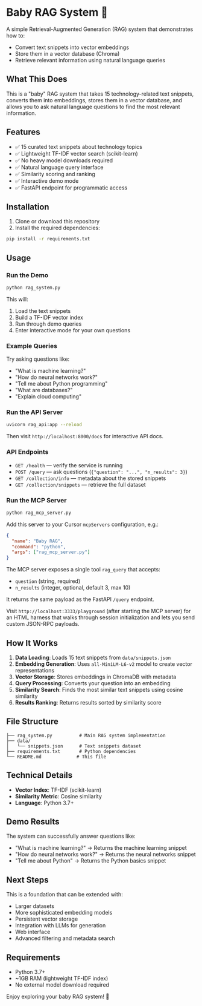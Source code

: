 # Baby RAG System 🚀

A simple Retrieval-Augmented Generation (RAG) system that demonstrates how to:
- Convert text snippets into vector embeddings
- Store them in a vector database (Chroma)
- Retrieve relevant information using natural language queries

## What This Does

This is a "baby" RAG system that takes 15 technology-related text snippets, converts them into embeddings, stores them in a vector database, and allows you to ask natural language questions to find the most relevant information.

## Features

- ✅ 15 curated text snippets about technology topics
- ✅ Lightweight TF-IDF vector search (scikit-learn)
- ✅ No heavy model downloads required
- ✅ Natural language query interface
- ✅ Similarity scoring and ranking
- ✅ Interactive demo mode
- ✅ FastAPI endpoint for programmatic access

## Installation

1. Clone or download this repository
2. Install the required dependencies:

```bash
pip install -r requirements.txt
```

## Usage

### Run the Demo

```bash
python rag_system.py
```

This will:
1. Load the text snippets
2. Build a TF-IDF vector index
3. Run through demo queries
4. Enter interactive mode for your own questions

### Example Queries

Try asking questions like:
- "What is machine learning?"
- "How do neural networks work?"
- "Tell me about Python programming"
- "What are databases?"
- "Explain cloud computing"

### Run the API Server

```bash
uvicorn rag_api:app --reload
```

Then visit `http://localhost:8000/docs` for interactive API docs.

### API Endpoints

- `GET /health` — verify the service is running
- `POST /query` — ask questions (`{"question": "...", "n_results": 3}`)
- `GET /collection/info` — metadata about the stored snippets
- `GET /collection/snippets` — retrieve the full dataset

### Run the MCP Server

```bash
python rag_mcp_server.py
```

Add this server to your Cursor `mcpServers` configuration, e.g.:

```json
{
  "name": "Baby RAG",
  "command": "python",
  "args": ["rag_mcp_server.py"]
}
```

The MCP server exposes a single tool `rag_query` that accepts:

- `question` (string, required)
- `n_results` (integer, optional, default 3, max 10)

It returns the same payload as the FastAPI `/query` endpoint.

Visit `http://localhost:3333/playground` (after starting the MCP server) for an HTML harness that walks through session initialization and lets you send custom JSON-RPC payloads.

## How It Works

1. **Data Loading**: Loads 15 text snippets from `data/snippets.json`
2. **Embedding Generation**: Uses `all-MiniLM-L6-v2` model to create vector representations
3. **Vector Storage**: Stores embeddings in ChromaDB with metadata
4. **Query Processing**: Converts your question into an embedding
5. **Similarity Search**: Finds the most similar text snippets using cosine similarity
6. **Results Ranking**: Returns results sorted by similarity score

## File Structure

```
├── rag_system.py          # Main RAG system implementation
├── data/
│   └── snippets.json      # Text snippets dataset
├── requirements.txt       # Python dependencies
└── README.md             # This file
```

## Technical Details

- **Vector Index**: TF-IDF (scikit-learn)
- **Similarity Metric**: Cosine similarity
- **Language**: Python 3.7+

## Demo Results

The system can successfully answer questions like:
- "What is machine learning?" → Returns the machine learning snippet
- "How do neural networks work?" → Returns the neural networks snippet
- "Tell me about Python" → Returns the Python basics snippet

## Next Steps

This is a foundation that can be extended with:
- Larger datasets
- More sophisticated embedding models
- Persistent vector storage
- Integration with LLMs for generation
- Web interface
- Advanced filtering and metadata search

## Requirements

- Python 3.7+
- ~1GB RAM (lightweight TF-IDF index)
- No external model download required

Enjoy exploring your baby RAG system! 🎉
